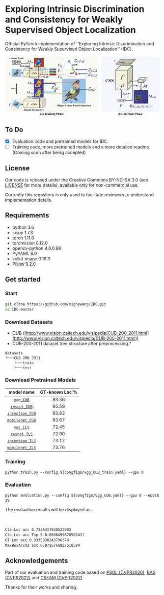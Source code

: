 # Exploring Intrinsic Discrimination and Consistency for Weakly Supervised Object Localization 

Official PyTorch implementation of ''Exploring Intrinsic Discrimination and Consistency for Weakly Supervised Object Localization'' (IDC). 

![Framework](imgs/framework.jpg) 

## To Do

- [x] Evaluation code and pretrained models for IDC.
- [ ] Training code, more pretrained models and a more detailed readme. (Coming soon after being accepted)

## License
Our code is released under the Creative Commons BY-NC-SA 3.0 (see [LICENSE](LICENSE) for more details), available only for non-commercial use.

Currently this repository is only used to facilitate reviewers to understand implementation details.



## Requirements  
  - python 3.6 
  - scipy 1.7.3
  - torch 1.11.0
  - torchvision 0.12.0
  - opencv-python 4.6.0.66
  - PyYAML 6.0
  - scikit-image 0.19.3
  - Pillow 9.2.0

## Get started

### Start

```bash  
git clone https://github.com/vignywang/IDC.git
cd IDC-master
```

### Download Datasets

* CUB ([http://www.vision.caltech.edu/visipedia/CUB-200-2011.html](http://www.vision.caltech.edu/visipedia/CUB-200-2011.html))
* CUB-200-2011 dataset tree structure after preprocessing.*
```
datasets
└───CUB_200_2011
    └───train
    └───test
```
### Download Pretrained Models

|    model name    | GT-known Loc %| 
|:------------------:|:-----------------------:|
| [`vgg_CUB`]( https://drive.google.com/file/d/1rEi1GJ60PqrlY_xNQPc8jyAQ6dq02pc9/view?usp=sharing)   | 93.36                   
|[`resnet_CUB`]( https://drive.google.com/file/d/1TPcqkxY3PUkdYd1iENXe7232NxLBI189/view?usp=sharing)   | 95.59                   
|[`inception_CUB`]()| 93.83                   
|[`mobilenet_CUB`]()| 93.67
|[`vgg_ILS`]()| 72.45
|[`resnet_ILS`]()| 72.90
|[`inception_ILS`]()| 73.12
|[`mobilenet_ILS`]()| 73.76
### Training <a name="63"></a> 

```
python train.py --config ${congfigs/vgg_CUB_train.yaml} --gpu 0 
```

### Evaluation 

```
python evaluation.py --config ${congfigs/vgg_CUB.yaml} --gpu 0 --epoch 29
```
The evaluation results will be displayed as:
```bash


Cls-Loc acc 0.7236417930523903
Cls-Loc acc Top 5 0.8606499876562411
GT Loc acc 0.9335930243796378
MaxBoxAccV2 acc 0.8715766827518584
```

## Acknowledgements

Part of our evaluation and training code based on [PSOL (CVPR2020)](https://github.com/tzzcl/PSOL), [BAS (CVPR2022)](https://github.com/wpy1999/BAS) and [CREAM (CVPR2022)](https://github.com/Jazzcharles/CREAM).

Thanks for their works and sharing.
